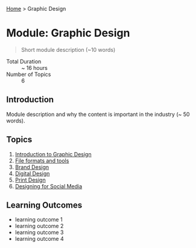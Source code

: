 [Home](../index.md) > Graphic Design

# Module: Graphic Design

> Short module description (~10 words)

<dl>
<dt>Total Duration</dt>
<dd>~ 16 hours</dd>
<dt>Number of Topics</dt>
<dd>6</dd>
</dl>


## Introduction

Module description and why the content is important in the industry (~ 50 words).

## Topics

1. [Introduction to Graphic Design](./introduction-to-graphic-design.md)
2. [File formats and tools](./file-formats-and-tools.md)
3. [Brand Design ](./brand-design.md)
4. [Digital Design ](./digital-design.md)
5. [Print Design](./print-design.md)
6. [Designing for Social Media](./designing-for-social-media.md)

## Learning Outcomes

- learning outcome 1
- learning outcome 2
- learning outcome 3
- learning outcome 4
